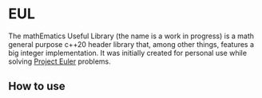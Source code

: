 # EUL
The mathEmatics Useful Library (the name is a work in progress) is a math general purpose c++20 header library that, among other things, features a big integer implementation. It was initially created for personal use while solving [Project Euler](https://projecteuler.net/) problems.

## How to use
